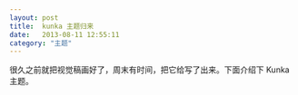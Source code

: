 ```yaml
---
layout: post
title:  kunka 主题归来
date:   2013-08-11 12:55:11
category: "主题"
---
```


<p>很久之前就把视觉稿画好了，周末有时间，把它给写了出来。下面介绍下 Kunka 主题。</p>
